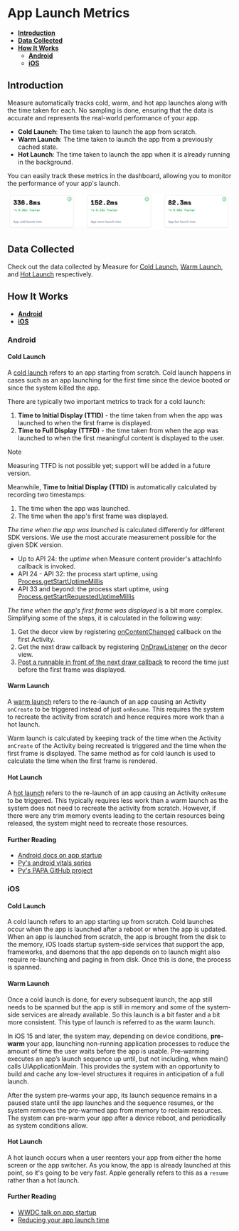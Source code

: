 # App Launch Metrics

* [**Introduction**](#introduction)
* [**Data Collected**](#data-collected)
* [**How It Works**](#how-it-works)
    * [**Android**](#android)
    * [**iOS**](#ios)

## Introduction

Measure automatically tracks cold, warm, and hot app launches along with the time taken for each. No sampling is done, ensuring that the data is accurate and represents the real-world performance of your app.

- **Cold Launch**: The time taken to launch the app from scratch.
- **Warm Launch**: The time taken to launch the app from a previously cached state.
- **Hot Launch**: The time taken to launch the app when it is already running in the background.

You can easily track these metrics in the dashboard, allowing you to monitor the performance of your app's launch.

![App Launch Metrics](assets/app-launch-metrics.png)

## Data Collected

Check out the data collected by Measure for [Cold Launch](../api/sdk/README.md#coldlaunch), [Warm Launch](../api/sdk/README.md#warmlaunch), and [Hot Launch](../api/sdk/README.md#hotlaunch) respectively.

## How It Works

* [**Android**](#android)
* [**iOS**](#ios)

### Android

#### Cold Launch

A [cold launch](https://developer.android.com/topic/performance/vitals/launch-time#cold) refers to an app starting
from scratch. Cold launch happens in cases such as an app launching for the first time since the device booted or since
the system killed the app.

There are typically two important metrics to track for a cold launch:

1. **Time to Initial Display (TTID)** - the time taken from when the app was launched to when the first frame is displayed.
2. **Time to Full Display (TTFD)** - the time taken from when the app was launched to when the first meaningful content is displayed to the user.

> [!NOTE]  
> Measuring TTFD is not possible yet; support will be added in a future version.

Meanwhile, **Time to Initial Display (TTID)** is automatically calculated by recording two timestamps:

1. The time when the app was launched.
2. The time when the app's first frame was displayed.

_The time when the app was launched_ is calculated differently for different SDK versions. We use the most accurate measurement possible for the given SDK version.

* Up to API 24: the _uptime_ when Measure content provider's attachInfo callback is invoked.
* API 24 - API 32: the process start uptime, using [Process.getStartUptimeMillis](https://developer.android.com/reference/android/os/Process#getStartUptimeMillis())
* API 33 and beyond: the process start uptime, using [Process.getStartRequestedUptimeMillis](https://developer.android.com/reference/android/os/Process#getStartRequestedUptimeMillis())

_The time when the app's first frame was displayed_ is a bit more complex. Simplifying some of the steps, it is calculated in the following way:

1. Get the decor view by registering [onContentChanged](https://developer.android.com/reference/android/app/Activity#onContentChanged()) callback on the first Activity.
2. Get the next draw callback by registering [OnDrawListener](https://developer.android.com/reference/android/view/ViewTreeObserver.OnDrawListener) on the decor view.
3. [Post a runnable in front of the next draw callback](https://github.com/square/papa/blob/main/papa/src/main/java/papa/internal/Handlers.kt#L8-L13) to record the time just before the first frame was displayed.

#### Warm Launch

A [warm launch](https://developer.android.com/topic/performance/vitals/launch-time#warm) refers to the re-launch of an
app causing an Activity `onCreate` to be triggered instead of just `onResume`. This requires the system to recreate
the activity from scratch and hence requires more work than a hot launch.

Warm launch is calculated by keeping track of the time when the Activity `onCreate` of the Activity being recreated is triggered and the time when the first frame is displayed. The same method as for cold launch is used to calculate the time when the first frame is rendered.

#### Hot Launch

A [hot launch](https://developer.android.com/topic/performance/vitals/launch-time#hot) refers to the re-launch of an
app causing an Activity `onResume` to be triggered. This typically requires less work than a warm launch as the system
does not need to recreate the activity from scratch. However, if there were any trim memory events leading to the
certain resources being released, the system might need to recreate those resources.

#### Further Reading

* [Android docs on app startup](https://developer.android.com/topic/performance/vitals/launch-time#warm)
* [Py's android vitals series](https://dev.to/pyricau/series/7827)
* [Py's PAPA GitHub project](https://github.com/square/papa)

### iOS

#### Cold Launch

A cold launch refers to an app starting up from scratch. Cold launches occur when the app is launched after a reboot or when the app is updated. When an app is launched from scratch, the app is brought from the disk to the memory, iOS loads startup system-side services that support the app, frameworks, and daemons that the app depends on to launch might also require re-launching and paging in from disk. Once this is done, the process is spanned.

#### Warm Launch

Once a cold launch is done, for every subsequent launch, the app still needs to be spanned but the app is still in memory and some of the system-side services are already available. So this launch is a bit faster and a bit more consistent. This type of launch is referred to as the warm launch.

In iOS 15 and later, the system may, depending on device conditions, **pre-warm** your app, launching non-running application processes to reduce the amount of time the user waits before the app is usable. Pre-warming executes an app’s launch sequence up until, but not including, when main() calls UIApplicationMain. This provides the system with an opportunity to build and cache any low-level structures it requires in anticipation of a full launch.

After the system pre-warms your app, its launch sequence remains in a paused state until the app launches and the sequence resumes, or the system removes the pre-warmed app from memory to reclaim resources. The system can pre-warm your app after a device reboot, and periodically as system conditions allow.

#### Hot Launch

A hot launch occurs when a user reenters your app from either the home screen or the app switcher. As you know, the app is already launched at this point, so it's going to be very fast. Apple generally refers to this as a `resume` rather than a hot launch.

#### Further Reading

* [WWDC talk on app startup](https://developer.apple.com/videos/play/wwdc2019/423)
* [Reducing your app launch time](https://developer.apple.com/documentation/xcode/reducing-your-app-s-launch-time)